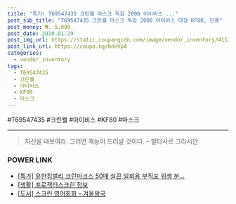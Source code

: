 ```yaml
--- 
title: "특가! T69547435 크린웰 마스크 독감 2000 아이비스 ..." 
post_sub_title: "T69547435 크린웰 마스크 독감 2000 아이비스 대형 KF80, 단품" 
post_money: ₩. 5,000 
post_date: 2020.01.29 
post_img_url: https://static.coupangcdn.com/image/vendor_inventory/4112/6d9404f21728dd134147efdcb15a90c1da8dd98d2b4b28945c373a6282e2.jpg 
post_link_url: https://coupa.ng/bnHVpA 
categories: 
  - vendor_inventory 
tags: 
  - T69547435 
  - 크린웰 
  - 아이비스 
  - KF80 
  - 마스크 
--- 
```

  #T69547435 #크린웰 #아이비스 #KF80 #마스크 
<hr> 

> 자신을 내보여라. 그러면 재능이 드러날 것이다. – 발타사르 그라시안 


### POWER LINK

* <a href="https://blog.naver.com/an0733/221788081799" target="_blank">[특가] 유한킴벌리 크린마크스 50매 실끈 일회용 부직포 위생 분...</a>
* <a href="https://blog.naver.com/sakai111/221769672089" target="_blank"> [생활] 프로젝터스크린 정보 </a>
* <a href="https://blog.naver.com/santokki14/221780160788" target="_blank">[도서] 스크린 영어회화 - 겨울왕국</a>

